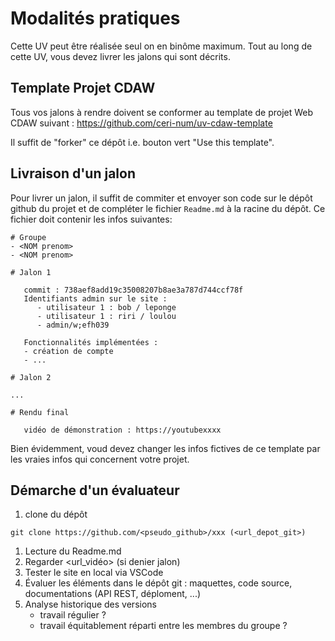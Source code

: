 # Modalités pratiques

Cette UV peut être réalisée seul on en binôme maximum.
Tout au long de cette UV, vous devez livrer les jalons qui sont décrits.

## Template Projet CDAW

Tous vos jalons à rendre doivent se conformer au template de projet Web CDAW suivant :
https://github.com/ceri-num/uv-cdaw-template

Il suffit de "forker" ce dépôt i.e. bouton vert "Use this template".

## Livraison d'un jalon

Pour livrer un jalon, il suffit de commiter et envoyer son code sur le dépôt github du projet et de compléter le fichier `Readme.md` à la racine du dépôt.
Ce fichier doit contenir les infos suivantes:

```
# Groupe
- <NOM prenom>
- <NOM prenom>

# Jalon 1

   commit : 738aef8add19c35008207b8ae3a787d744ccf78f
   Identifiants admin sur le site :
      - utilisateur 1 : bob / leponge
      - utilisateur 1 : riri / loulou
      - admin/w;efh039

   Fonctionnalités implémentées :
   - création de compte
   - ...

# Jalon 2

...

# Rendu final

   vidéo de démonstration : https://youtubexxxx

```

Bien évidemment, voud devez changer les infos fictives de ce template par les vraies infos qui concernent votre projet.

## Démarche d'un évaluateur

1. clone du dépôt
```
git clone https://github.com/<pseudo_github>/xxx (<url_depot_git>)
```
1. Lecture du Readme.md
2. Regarder <url_vidéo> (si denier jalon)
3. Tester le site en local via VSCode
4. Évaluer les éléments dans le dépôt git : maquettes, code source, documentations (API REST, déploment, ...)
5. Analyse historique des versions
   - travail régulier ?
   - travail équitablement réparti entre les membres du groupe ?

